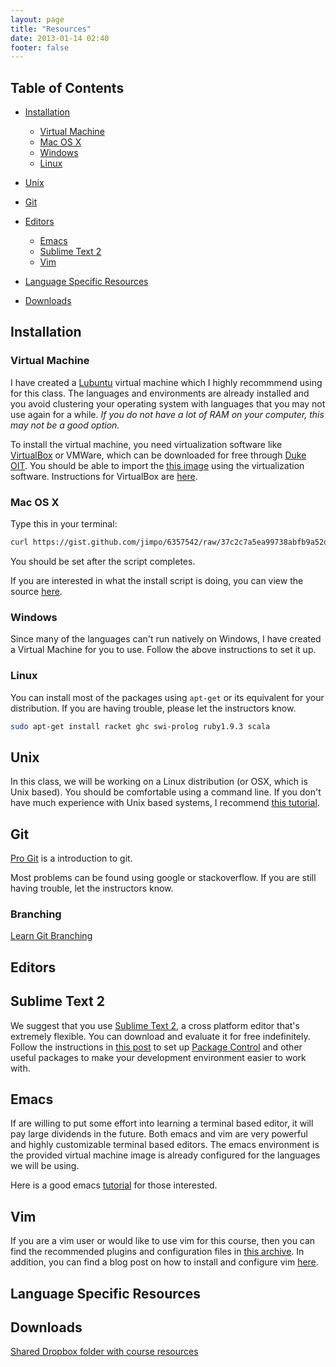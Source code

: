 ```yaml
---
layout: page
title: "Resources"
date: 2013-01-14 02:40
footer: false
---
```


## Table of Contents
* [Installation](#installation)
    * [Virtual Machine](#virtual-machine)
    * [Mac OS X](#mac-os-x)
    * [Windows](#windows)
    * [Linux](#linux)
* [Unix](#unix)
* [Git](#git)
* [Editors](#editors)
    * [Emacs](#emacs)
    * [Sublime Text 2](#sublime-text-2)
    * [Vim](#vim)
* [Language Specific Resources](#language-specific-resources)

* [Downloads](#downloads)

<h2 id="installation">Installation</h2>

<h3 id="virtual-machine">Virtual Machine</h3>

I have created a [Lubuntu](http://www.lubuntu.net/) virtual machine which I highly recommmend using for this class. The languages and environments are already installed and you avoid clustering your operating system with languages that you may not use again for a while. *If you do not have a lot of RAM on your computer, this may not be a good option.*

To install the virtual machine, you need virtualization software like [VirtualBox](https://www.virtualbox.org/) or VMWare, which can be downloaded for free through [Duke OIT](http://oit.duke.edu/comp-print/software/). You should be able to import the [this image](https://d164gy67scumxg.cloudfront.net/plcourse.ova) using the virtualization software. Instructions for VirtualBox are [here](http://www.virtualbox.org/manual/ch01.html#ovf).

<h3 id="mac-os-x">Mac OS X</h3>

Type this in your terminal:

```bash
curl https://gist.github.com/jimpo/6357542/raw/37c2c7a5ea99738abfb9a52d3da060af18ca397a/Duke-PL-Course-MacOSX-Install.sh | sh
```

You should be set after the script completes.

If you are interested in what the install script is doing, you can view the source [here](https://gist.github.com/jimpo/6357542).

<h3 id="windows">Windows</h3>

Since many of the languages can't run natively on Windows, I have created a Virtual Machine for you to use. Follow the above instructions to set it up.

<h3 id="linux">Linux</h3>

You can install most of the packages using `apt-get` or its equivalent for your distribution. If you are having trouble, please let the instructors know.

```bash
sudo apt-get install racket ghc swi-prolog ruby1.9.3 scala
```

<h2 id="unix">Unix</h2>

In this class, we will be working on a Linux distribution (or OSX, which is Unix based). You should be comfortable using a command line. If you don't have much experience with Unix based systems, I recommend [this tutorial](http://linuxcommand.org/lc3_learning_the_shell.php).

<h2 id="git">Git</h2>

[Pro Git](http://git-scm.com/book/) is a introduction to git.

Most problems can be found using google or stackoverflow. If you are still having trouble, let the instructors know.

### Branching
[Learn Git Branching](http://pcottle.github.com/learnGitBranching/)

<h2 id="editors">Editors</h2>

<h2 id="sublime-text-2">Sublime Text 2</h2>

We suggest that you use [Sublime Text 2](http://www.sublimetext.com/), a cross platform editor that's extremely flexible. You can download and evaluate it for free indefinitely. Follow the instructions in [this post](/blog/2013/01/15/setting-up-sublime-text-2/) to set up [Package Control](http://wbond.net/sublime_packages/package_control) and other useful packages to make your development environment easier to work with.

<h2 id="emacs">Emacs</h2>

If are willing to put some effort into learning a terminal based editor, it will pay large dividends in the future. Both emacs and vim are very powerful and highly customizable terminal based editors. The emacs environment is the provided virtual machine image is already configured for the languages we will be using.

Here is a good emacs [tutorial](http://david.rothlis.net/emacs/howtolearn.html) for those interested.

<h2 id="vim">Vim</h2>

If you are a vim user or would like to use vim for this course, then you can find the recommended plugins and configuration files in [this archive](https://www.dropbox.com/s/bka5j2rkobq0gxu/vimdotfiles.tgz). In addition, you can find a blog post on how to install and configure vim [here](/blog/2013/01/17/configuring-vim/).

<h2 id="language-specific-resources">Language Specific Resources</h2>

<h2 id="downloads">Downloads</h2>

[Shared Dropbox folder with course resources](https://www.dropbox.com/sh/i02fg0bhisrzsx0/H2o-7DuA3G)
